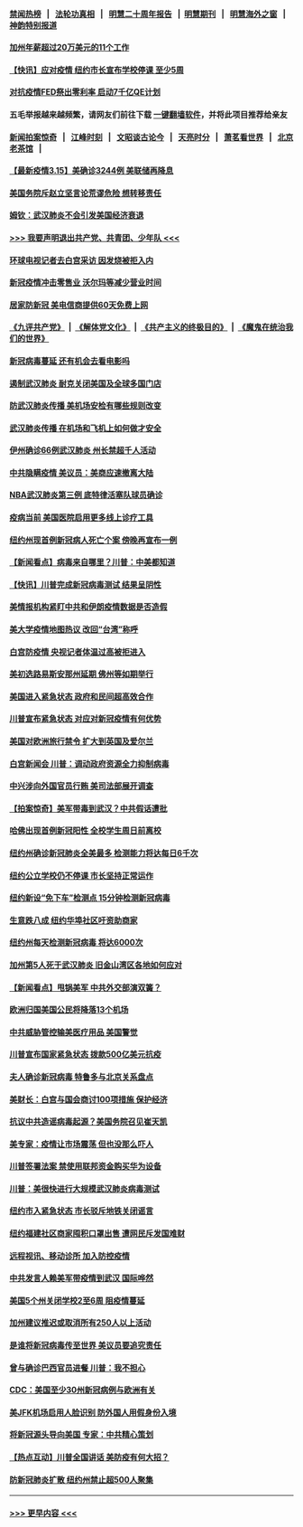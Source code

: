 #### [禁闻热榜](热点新闻.md?=0)  &nbsp;&nbsp;|&nbsp;&nbsp; [法轮功真相](https://github.com/gfw-breaker/truth/blob/master/README.md?=0) &nbsp;&nbsp;|&nbsp;&nbsp; [明慧二十周年报告](https://github.com/gfw-breaker/mh-reports/blob/master/README.md?=0) &nbsp;&nbsp;|&nbsp;&nbsp;[明慧期刊](https://github.com/gfw-breaker/mh-qikan) &nbsp;&nbsp;|&nbsp;&nbsp; [明慧海外之窗](https://github.com/gfw-breaker/mh-news/blob/master/README.md?=0) &nbsp;&nbsp;|&nbsp;&nbsp; [神韵特别报道](https://github.com/gfw-breaker/mh-news/blob/master/shenyun.md?=0)
#### [加州年薪超过20万美元的11个工作](../pages/nsc412/n11919113.md?t=03160831) 
#### [【快讯】应对疫情  纽约市长宣布学校停课 至少5周](../pages/nsc412/n11942804.md?t=03160831) 
#### [对抗疫情FED祭出零利率 启动7千亿QE计划](../pages/nsc412/n11942782.md?t=03160831) 
#### 五毛举报越来越频繁，请网友们前往下载 [一键翻墙软件](https://github.com/gfw-breaker/ssr-accounts)，并将此项目推荐给亲友
#### [新闻拍案惊奇](https://github.com/gfw-breaker/banned-news/blob/master/pages/link4.md) &nbsp;&nbsp;|&nbsp;&nbsp; [江峰时刻](https://github.com/gfw-breaker/banned-news/blob/master/pages/link4.md) &nbsp;&nbsp;|&nbsp;&nbsp; [文昭谈古论今](https://github.com/gfw-breaker/banned-news/blob/master/pages/link4.md) &nbsp;&nbsp;|&nbsp;&nbsp; [天亮时分](https://github.com/gfw-breaker/banned-news/blob/master/pages/link4.md) &nbsp;&nbsp;|&nbsp;&nbsp; [萧茗看世界](https://github.com/gfw-breaker/banned-news/blob/master/pages/link4.md) &nbsp;&nbsp;|&nbsp;&nbsp; [北京老茶馆](https://github.com/gfw-breaker/banned-news/blob/master/pages/link4.md) &nbsp;&nbsp;|&nbsp;&nbsp; 
#### [【最新疫情3.15】美确诊3244例 美联储再降息](../pages/nsc412/n11940988.md?t=03160831) 
#### [美国务院斥赵立坚言论荒谬危险 想转移责任](../pages/nsc412/n11942518.md?t=03160831) 
#### [姆钦：武汉肺炎不会引发美国经济衰退](../pages/nsc412/n11942530.md?t=03160831) 
#### [>>> 我要声明退出共产党、共青团、少年队 <<<](https://github.com/begood0513/goodnews/blob/master/quit/letter.md) 
#### [环球电视记者去白宫采访 因发烧被拒入内](../pages/nsc412/n11942516.md?t=03160831) 
#### [新冠疫情冲击零售业 沃尔玛等减少营业时间](../pages/nsc412/n11942454.md?t=03160831) 
#### [居家防新冠 美电信商提供60天免费上网](../pages/nsc412/n11942457.md?t=03160831) 
#### [《九评共产党》](https://github.com/begood0513/9ping.md/blob/master/README.md) &nbsp;|&nbsp; [《解体党文化》](../../../../jtdwh.md/blob/master/README.md)  &nbsp;|&nbsp; [《共产主义的终极目的》](../../../../gczydzjmd.md/blob/master/README.md) &nbsp;|&nbsp; [《魔鬼在统治我们的世界》](../../../../mgztzwmdsj.md/blob/master/README.md) 
#### [新冠病毒蔓延 还有机会去看电影吗](../pages/nsc412/n11942385.md?t=03160831) 
#### [遏制武汉肺炎 耐克关闭美国及全球多国门店](../pages/nsc412/n11942366.md?t=03160831) 
#### [防武汉肺炎传播 美机场安检有哪些规则改变](../pages/nsc412/n11939497.md?t=03160831) 
#### [武汉肺炎传播 在机场和飞机上如何做才安全](../pages/nsc412/n11928171.md?t=03160831) 
#### [伊州确诊66例武汉肺炎 州长禁超千人活动](../pages/nsc412/n11941564.md?t=03160831) 
#### [中共隐瞒疫情 美议员：美商应速撤离大陆](../pages/nsc412/n11941407.md?t=03160831) 
#### [NBA武汉肺炎第三例 底特律活塞队球员确诊](../pages/nsc412/n11941282.md?t=03160831) 
#### [疫病当前 美国医院启用更多线上诊疗工具](../pages/nsc412/n11941300.md?t=03160831) 
#### [纽约州现首例新冠病人死亡个案  傍晚再宣布一例](../pages/nsc412/n11941340.md?t=03160831) 
#### [【新闻看点】病毒来自哪里？川普：中美都知道](../pages/nsc412/n11940769.md?t=03160831) 
#### [【快讯】川普完成新冠病毒测试 结果呈阴性](../pages/nsc412/n11941045.md?t=03160831) 
#### [美情报机构紧盯中共和伊朗疫情数据是否造假](../pages/nsc412/n11940875.md?t=03160831) 
#### [美大学疫情地图热议 改回“台湾”称呼](../pages/nsc412/n11940365.md?t=03160831) 
#### [白宫防疫情 央视记者体温过高被拒进入](../pages/nsc412/n11940841.md?t=03160831) 
#### [美初选路易斯安那州延期 佛州等如期举行](../pages/nsc412/n11940614.md?t=03160831) 
#### [美国进入紧急状态 政府和民间超高效合作](../pages/nsc412/n11940720.md?t=03160831) 
#### [川普宣布紧急状态 对应对新冠疫情有何优势](../pages/nsc412/n11940632.md?t=03160831) 
#### [美国对欧洲旅行禁令 扩大到英国及爱尔兰](../pages/nsc412/n11940647.md?t=03160831) 
#### [白宫新闻会 川普：调动政府资源全力抑制病毒](../pages/nsc412/n11940558.md?t=03160831) 
#### [中兴涉向外国官员行贿 美司法部展开调查](../pages/nsc412/n11940378.md?t=03160831) 
#### [【拍案惊奇】美军带毒到武汉？中共假话遭批](../pages/nsc412/n11939240.md?t=03160831) 
#### [哈佛出现首例新冠阳性  全校学生周日前离校](../pages/nsc412/n11939759.md?t=03160831) 
#### [纽约州确诊新冠肺炎全美最多  检测能力将达每日6千次](../pages/nsc412/n11939581.md?t=03160831) 
#### [纽约公立学校仍不停课 市长坚持正常运作](../pages/nsc412/n11939557.md?t=03160831) 
#### [纽约新设“免下车”检测点  15分钟检测新冠病毒](../pages/nsc412/n11939513.md?t=03160831) 
#### [生意跌八成  纽约华埠社区吁资助商家](../pages/nsc412/n11939562.md?t=03160831) 
#### [纽约州每天检测新冠病毒  将达6000次](../pages/nsc412/n11939510.md?t=03160831) 
#### [加州第5人死于武汉肺炎 旧金山湾区各地如何应对](../pages/nsc412/n11939263.md?t=03160831) 
#### [【新闻看点】甩锅美军 中共外交部演双簧？](../pages/nsc412/n11938828.md?t=03160831) 
#### [欧洲归国美国公民将降落13个机场](../pages/nsc412/n11939026.md?t=03160831) 
#### [中共威胁管控输美医疗用品 美国警觉](../pages/nsc412/n11938602.md?t=03160831) 
#### [川普宣布国家紧急状态 拨款500亿美元抗疫](../pages/nsc412/n11939032.md?t=03160831) 
#### [夫人确诊新冠病毒 特鲁多与北京关系盘点](../pages/nsc412/n11938748.md?t=03160831) 
#### [美财长：白宫与国会商讨100项措施 保护经济](../pages/nsc412/n11938829.md?t=03160831) 
#### [抗议中共造谣病毒起源？美国务院召见崔天凯](../pages/nsc412/n11938747.md?t=03160831) 
#### [美专家：疫情让市场震荡 但也没那么吓人](../pages/nsc412/n11938573.md?t=03160831) 
#### [川普签署法案 禁使用联邦资金购买华为设备](../pages/nsc412/n11938279.md?t=03160831) 
#### [川普：美很快进行大规模武汉肺炎病毒测试](../pages/nsc412/n11938523.md?t=03160831) 
#### [纽约市入紧急状态  市长驳斥地铁关闭谣言](../pages/nsc412/n11937384.md?t=03160831) 
#### [纽约福建社区商家囤积口罩出售 遭网民斥发国难财](../pages/nsc412/n11937354.md?t=03160831) 
#### [远程视讯、移动诊所  加入防控疫情](../pages/nsc412/n11937370.md?t=03160831) 
#### [中共发言人赖美军带疫情到武汉 国际哗然](../pages/nsc412/n11936484.md?t=03160831) 
#### [美国5个州关闭学校2至6周 阻疫情蔓延](../pages/nsc412/n11937190.md?t=03160831) 
#### [加州建议推迟或取消所有250人以上活动](../pages/nsc412/n11937373.md?t=03160831) 
#### [是谁将新冠病毒传至世界 美议员要追究责任](../pages/nsc412/n11936827.md?t=03160831) 
#### [曾与确诊巴西官员进餐 川普：我不担心](../pages/nsc412/n11936958.md?t=03160831) 
#### [CDC：美国至少30州新冠病例与欧洲有关](../pages/nsc412/n11936623.md?t=03160831) 
#### [美JFK机场启用人脸识别 防外国人用假身份入境](../pages/nsc412/n11936511.md?t=03160831) 
#### [将新冠源头导向美国 专家：中共精心策划](../pages/nsc412/n11936432.md?t=03160831) 
#### [【热点互动】川普全国讲话 美防疫有何大招？](../pages/nsc412/n11936288.md?t=03160831) 
#### [防新冠肺炎扩散 纽约州禁止超500人聚集](../pages/nsc412/n11936400.md?t=03160831) 

----
#### [ >>> 更早内容 <<< ](../indexes/nsc412-earlier.md)
